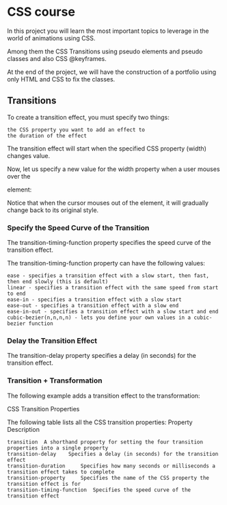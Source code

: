 # CSS course
  
In this project you will learn the most important topics to leverage in the world of animations using CSS.  
  
Among them the CSS Transitions using pseudo elements and pseudo classes and also CSS @keyframes.  
  
At the end of the project, we will have the construction of a portfolio using only HTML and CSS to fix the classes.

## Transitions

To create a transition effect, you must specify two things:

    the CSS property you want to add an effect to
    the duration of the effect

The transition effect will start when the specified CSS property (width) changes value.

Now, let us specify a new value for the width property when a user mouses over the <div> element:
  
Notice that when the cursor mouses out of the element, it will gradually change back to its original style.  
  
### Specify the Speed Curve of the Transition

The transition-timing-function property specifies the speed curve of the transition effect.

The transition-timing-function property can have the following values:

    ease - specifies a transition effect with a slow start, then fast, then end slowly (this is default)
    linear - specifies a transition effect with the same speed from start to end
    ease-in - specifies a transition effect with a slow start
    ease-out - specifies a transition effect with a slow end
    ease-in-out - specifies a transition effect with a slow start and end
    cubic-bezier(n,n,n,n) - lets you define your own values in a cubic-bezier function
  
### Delay the Transition Effect

The transition-delay property specifies a delay (in seconds) for the transition effect.
  
### Transition + Transformation

The following example adds a transition effect to the transformation:

  
CSS Transition Properties

The following table lists all the CSS transition properties:
Property 	Description
  
    transition 	A shorthand property for setting the four transition properties into a single property
    transition-delay 	Specifies a delay (in seconds) for the transition effect
    transition-duration 	Specifies how many seconds or milliseconds a transition effect takes to complete
    transition-property 	Specifies the name of the CSS property the transition effect is for
    transition-timing-function 	Specifies the speed curve of the transition effect  
